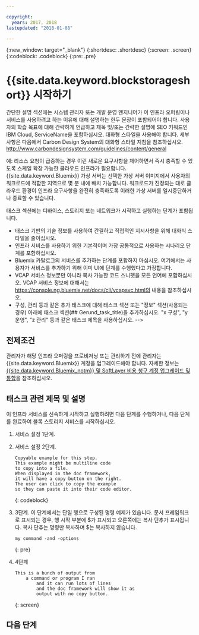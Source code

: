 ```yaml
---

copyright:
  years: 2017, 2018
lastupdated: "2018-01-08"

---
```


{:new_window: target="_blank"}
{:shortdesc: .shortdesc}
{:screen: .screen}
{:codeblock: .codeblock}
{:pre: .pre}


# {{site.data.keyword.blockstorageshort}} 시작하기

간단한 설명 섹션에는 시스템 관리자 또는 개발 운영 엔지니어가 이 인프라 오퍼링이나 서비스를 사용하려고 하는 이유에 대해 설명하는 한두 문장이 포함되어야 합니다.
사용자의 학습 목표에 대해 간략하게 언급하고 제목 및/또는 간략한 설명에 SEO 키워드인 IBM Cloud, ServiceName을 포함하십시오. 대화형 스타일을 사용해야 합니다. 세부사항은 다음에서 Carbon Design System의 대화형 스타일 지침을 참조하십시오. http://www.carbondesignsystem.com/guidelines/content/general

예: 리소스 요청이 급증하는 경우 이런 새로운 요구사항을 제어하면서 즉시 충족할 수 있도록 스케일 확장 가능한 클라우드 인프라가 필요합니다. {{site.data.keyword.Bluemix}} 가상 서버는 선택한 가상 서버 이미지에서 사용자의 워크로드에 적합한 지역으로 몇 분 내에 배치 가능합니다. 워크로드가 진정되는 대로 클라우드 환경이 인프라 요구사항을 완전히 충족하도록 이러한 가상 서버를 일시중단하거나 종료할 수 있습니다.

태스크 섹션에는 디바이스, 스토리지 또는 네트워크가 시작하고 실행하는 단계가 포함됩니다.
- 태스크 기반의 기술 정보를 사용하여 간결하고 직접적인 지시사항을 위해 대화식 스타일을 줄이십시오.
- 인프라 서비스를 사용하기 위한 기본적이며 가장 공통적으로 사용하는 시나리오 단계를 포함하십시오.
- Bluemix 카탈로그의 서비스를 추가하는 단계를 포함하지 마십시오. 여기에서는 사용자가 서비스를 추가하기 위해 이미 UI에 단계를 수행했다고 가정합니다.
- VCAP 서비스 정보뿐만 아니라 복사 가능한 코드 스니펫을 모든 언어에 포함하십시오. VCAP 서비스 정보에 대해서는 https://console.ng.bluemix.net/docs/cli/vcapsvc.html의 내용을 참조하십시오.
- 구성, 관리 등과 같은 추가 태스크에 대해 태스크 섹션 또는 "정보" 섹션(사용되는 경우) 아래에 태스크 섹션(## Gerund_task_title)을 추가하십시오. "x 구성", "y 운영", "z 관리" 등과 같은 태스크 제목을 사용하십시오. -->

## 전제조건
관리자가 해당 인프라 오퍼링을 프로비저닝 또는 관리하기 전에 관리자는 {{site.data.keyword.Bluemix}} 계정을 업그레이드해야 합니다. 자세한 정보는 [{{site.data.keyword.Bluemix_notm}} 및 SoftLayer 비용 청구 계정 업그레이드 및 통합](../docs/admin/softlayerlink.html)을 참조하십시오.

## 태스크 관련 제목 및 설명
이 인프라 서비스를 신속하게 시작하고 실행하려면 다음 단계를 수행하거나, 다음 단계를 완료하여 블록 스토리지 서비스를 시작하십시오.

<!-- Use ordered list markup for the step section. For code examples:
- use three backticks ahead of and after the example (```)
- For copyable code snippet, multi-line, include {: codeblock} following the last set of backticks. A copy button will display in framework in output.
- For copyable command, single line, include {: pre} following the last set of backticks. When displayed, it will show "$" at the beginning of the command example and a copy button, but the copy button will include just the command example.
- For non-copyable output snippet, include {: screen} following the last set of backticks.
 -->

1. 서비스 설정 1단계.
2. 서비스 설정 2단계.

	```
	Copyable example for this step.
	This example might be multiline code
	to copy into a file.
	When displayed in the doc framework,
	it will have a copy button on the right.
	The user can click to copy the example
	so they can paste it into their code editor.
	```
	{: codeblock}

3. 3단계. 이 단계에서는 단일 행으로 구성된 명령 예제가 있습니다. 문서 프레임워크로 표시되는 경우, 행 시작 부분에 $가 표시되고 오른쪽에는 복사 단추가 표시됩니다. 복사 단추는 명령만 복사하며 $는 복사하지 않습니다.

	```
	my command -and -options
	```
	{: pre}

4. 4단계
	```
	This is a bunch of output from
		a command or program I ran
			and it can run lots of lines
			and the doc framework will show it as
			output with no copy button.
	```
	{: screen}

## 다음 단계

